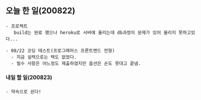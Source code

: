 ## 오늘 한 일(200822)

    - 프로젝트
       build는 완료 했으나 heroku로 서버에 올리는데 db과정이 문제가 있어 올리지 못하고있다...

    - 08/22 코딩 테스트(프로그래머스 프론트엔드 전형)
      - 지금 실력으로는 택도 없었다.
      - 필수 사항은 어느정도 제출하였지만 옵션은 손도 못대고 끝냄.

#### 내일 할 일(200823)

    - 약속으로 쉰다!
